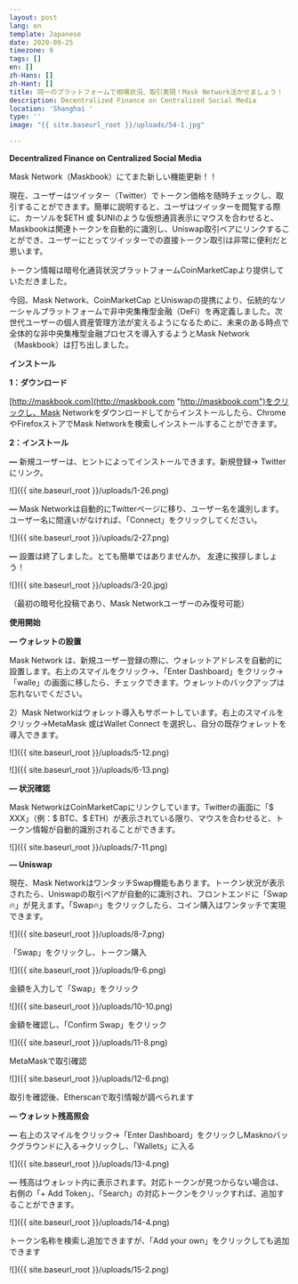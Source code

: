 ```yaml
---
layout: post
lang: en
template: Japanese
date: 2020-09-25
timezone: 9
tags: []
en: []
zh-Hans: []
zh-Hant: []
title: 同一のプラットフォームで相場状況、取引実現！Mask Network活かせましょう！
description: Decentralized Finance on Centralized Social Media
location: 'Shanghai '
type: ''
image: "{{ site.baseurl_root }}/uploads/54-1.jpg"

---
```

**Decentralized Finance on Centralized Social Media**

Mask Network（Maskbook）にてまた新しい機能更新！！

現在、ユーザーはツイッター（Twitter）でトークン価格を随時チェックし、取引することができます。簡単に説明すると、ユーザはツイッターを閲覧する際に、カーソルを$ETH 或 $UNIのような仮想通貨表示にマウスを合わせると、Maskbookは関連トークンを自動的に識別し、Uniswap取引ペアにリンクすることができ、ユーザーにとってツイッターでの直接トークン取引は非常に便利だと思います。

トークン情報は暗号化通貨状況プラットフォームCoinMarketCapより提供していただきました。

今回、Mask Network、CoinMarketCap とUniswapの提携により、伝統的なソーシャルプラットフォームで非中央集権型金融（DeFi）を再定義しました。次世代ユーザーの個人資産管理方法が変えるようになるために、未来のある時点で全体的な非中央集権型金融プロセスを導入するようとMask Network（Maskbook）は打ち出しました。

**インストール**

**1：ダウンロード**

[http://maskbook.com](http://maskbook.com "http://maskbook.com")をクリックし、Mask Networkをダウンロードしてからインストールしたら、ChromeやFirefoxストアでMask Networkを検索しインストールすることができます。

**2：インストール**

**—** 新規ユーザーは、ヒントによってインストールできます。新規登録-> Twitterにリンク。

![]({{ site.baseurl_root }}/uploads/1-26.png)

**—** Mask Networkは自動的にTwitterページに移り、ユーザー名を識別します。ユーザー名に間違いがなければ、「Connect」をクリックしてください。

![]({{ site.baseurl_root }}/uploads/2-27.png)

**—** 設置は終了しました。とても簡単ではありませんか。 友達に挨拶しましょう！

![]({{ site.baseurl_root }}/uploads/3-20.jpg)

（最初の暗号化投稿であり、Mask Networkユーザーのみ復号可能）

**使用開始**

**— ウォレットの設置**

Mask Network は、新規ユーザー登録の際に、ウォレットアドレスを自動的に設置します。右上のスマイルをクリック->、「Enter Dashboard」をクリック->「walle」の画面に移したら、チェックできます。ウォレットのバックアップは忘れないでください。

2）Mask Networkはウォレット導入もサポートしています。右上のスマイルをクリック->MetaMask 或はWallet Connect を選択し、自分の既存ウォレットを導入できます。

![]({{ site.baseurl_root }}/uploads/5-12.png)

![]({{ site.baseurl_root }}/uploads/6-13.png)

**— 状況確認**

Mask NetworkはCoinMarketCapにリンクしています。Twitterの画面に「$ XXX」（例：$ BTC、$ ETH）が表示されている限り、マウスを合わせると、トークン情報が自動的識別されることができます。

![]({{ site.baseurl_root }}/uploads/7-11.png)

**— Uniswap**

現在、Mask NetworkはワンタッチSwap機能もあります。トークン状況が表示されたら、Uniswapの取引ペアが自動的に識別され、フロントエンドに「Swap🔥」が見えます。「Swap🔥」をクリックしたら、コイン購入はワンタッチで実現できます。

![]({{ site.baseurl_root }}/uploads/8-7.png)

「Swap」をクリックし、トークン購入

![]({{ site.baseurl_root }}/uploads/9-6.png)

金額を入力して「Swap」をクリック

![]({{ site.baseurl_root }}/uploads/10-10.png)

金額を確認し、「Confirm Swap」をクリック

![]({{ site.baseurl_root }}/uploads/11-8.png)

MetaMaskで取引確認

![]({{ site.baseurl_root }}/uploads/12-6.png)

取引を確認後、Etherscanで取引情報が調べられます

**— ウォレット残高照会**

**—** 右上のスマイルをクリック->「Enter Dashboard」をクリックしMasknoバックグラウンドに入る->クリックし、「Wallets」に入る

![]({{ site.baseurl_root }}/uploads/13-4.png)

**—** 残高はウォレット内に表示されます。対応トークンが見つからない場合は、右側の「+ Add Token」、「Search」の対応トークンをクリックすれば、追加することができます。

![]({{ site.baseurl_root }}/uploads/14-4.png)

トークン名称を検索し追加できますが、「Add your own」をクリックしても追加できます

![]({{ site.baseurl_root }}/uploads/15-2.png)